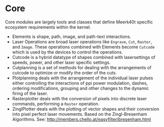 

# Core

Core modules are largely tools and classes that define Meerk40t specific ecosystem requirements within the kernel.

* Elements is shape, path, image, and path-text interactions.
* Laser Operations are broad laser operations like `Engrave`, `Cut`, `Raster`, and `Image`. These operations combined with Elements become `Cutcode` which is used by the devices to control the operations.
* Cutcode is a hybrid datatype of shapes combined with lasersettings of speeds, power, and other laser specific settings.
* Cutplanning is a set of methods for dealing with the arrangements of cutcode to optimize or modify the order of the cuts.
* Plotplanning deals with the arrangement of the individual laser pulses either controlling the interactions of ppi power modulation, dashes, ordering modifications, grouping and other changes to the dynamic firing of the laser.
* Rasterplotter deals with the conversion of pixels into discrete laser commands, performing a `Raster` operation.
* ZinglPlotter deals with the plotting of vector shapes and their conversion into pixel perfect laser movements. Based on the Zingl-Bresenham Algorithms. See: http://members.chello.at/easyfilter/bresenham.html